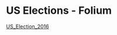 # US Elections - Folium 

[US_Election_2016](https://github.com/dcleres/us_election_2016/blob/master/US_Election_2016.html)
